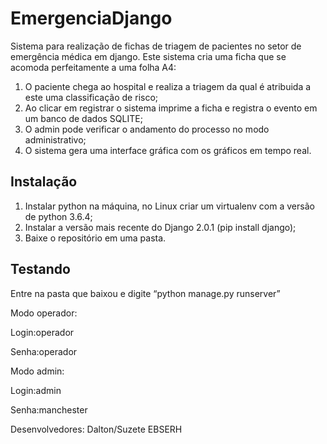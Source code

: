 # EmergenciaDjango
Sistema para realização de fichas de triagem de pacientes no setor de emergência médica em django.
Este sistema cria uma ficha que se acomoda perfeitamente a uma folha A4:
1)  O paciente chega ao hospital e realiza a triagem da qual é atribuida a este uma classificação de risco;
2)  Ao clicar em registrar o sistema imprime a ficha e registra o evento em um banco de dados SQLITE;
3)  O admin pode verificar o andamento do processo no modo administrativo;
4)  O sistema gera uma interface gráfica com os gráficos em tempo real.
## Instalação
1)	Instalar python na máquina, no Linux criar um virtualenv com a versão de python 3.6.4;
2)	Instalar a versão mais recente do Django 2.0.1 (pip install django);
3)	Baixe o repositório em uma pasta.
## Testando
Entre na pasta que baixou e digite “python manage.py runserver”

Modo operador:

Login:operador

Senha:operador

Modo admin:

Login:admin

Senha:manchester

Desenvolvedores: Dalton/Suzete EBSERH
